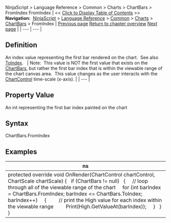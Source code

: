 ﻿
NinjaScript \> Language Reference \> Common \> Charts \> ChartBars \> FromIndex
FromIndex
| \<\< [Click to Display Table of Contents](chartbars_fromindex.md) \>\> **Navigation:**     [NinjaScript](ninjascript.md) \> [Language Reference](language_reference_wip.md) \> [Common](common.md) \> [Charts](chart.md) \> [ChartBars](chartbars.md) \> FromIndex | [Previous page](chartbars_count.md) [Return to chapter overview](chartbars.md) [Next page](chartbars_getbaridxbytime.md) |
| --- | --- |
## Definition
An index value representing the first bar rendered on the chart.  See also [ToIndex](chartbars_toindex.md).
 
| Note:  This value is NOT the first value that exists on the [ChartBars](chartbars.md), but rather the first bar index that is within the viewable range of the chart canvas area.  This value changes as the user interacts with the [ChartControl](chartcontrol.md) time\-scale (x\-axis). |
| --- |
 
## 
## Property Value
An int representing the first bar index painted on the chart
 
## Syntax
ChartBars.FromIndex 
## 
## Examples
| ns |
| --- |
| protected override void OnRender(ChartControl chartControl, ChartScale chartScale) {    if (ChartBars !\= null)    {      // loop through all of the viewable range of the chart      for (int barIndex \= ChartBars.FromIndex; barIndex \<\= ChartBars.ToIndex; barIndex\+\+)      {          // print the High value for each index within the viewable range          Print(High.GetValueAt(barIndex));      }    } } |


